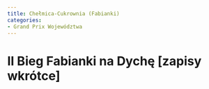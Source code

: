 ```yaml
---
title: Chełmica-Cukrownia (Fabianki)
categories:
- Grand Prix Województwa
---
```


# II Bieg Fabianki na Dychę [zapisy wkrótce]
